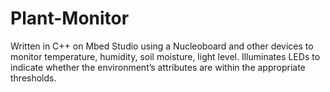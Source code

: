 # Plant-Monitor
Written in C++ on Mbed Studio using a Nucleoboard and other devices to monitor temperature, humidity, soil moisture, light level. Illuminates LEDs to indicate whether the environment’s attributes are within the appropriate thresholds.
